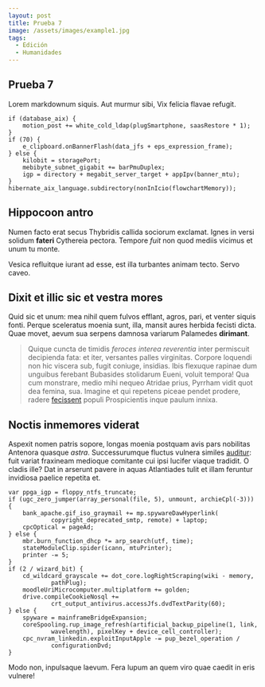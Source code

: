 ```yaml
---
layout: post
title: Prueba 7
image: /assets/images/example1.jpg
tags:
  - Edición
  - Humanidades
---
```

## Prueba 7

Lorem markdownum siquis. Aut murmur sibi, Vix felicia flavae refugit.

    if (database_aix) {
        motion_post += white_cold_ldap(plugSmartphone, saasRestore * 1);
    }
    if (70) {
        e_clipboard.onBannerFlash(data_jfs + eps_expression_frame);
    } else {
        kilobit = storagePort;
        mebibyte_subnet_gigabit += barPmuDuplex;
        igp = directory + megabit_server_target + appIpv(banner_mtu);
    }
    hibernate_aix_language.subdirectory(nonInIcio(flowchartMemory));

## Hippocoon antro

Numen facto erat secus Thybridis callida sociorum exclamat. Ignes in versi
solidum **fateri** Cythereia pectora. Tempore _fuit_ non quod mediis vicimus et
unum tu monte.

Vesica refluitque iurant ad esse, est illa turbantes animam tecto. Servo caveo.

## Dixit et illic sic et vestra mores

Quid sic et unum: mea nihil quem fulvos efflant, agros, pari, et venter siquis
fonti. Perque sceleratus moenia sunt, illa, mansit aures herbida fecisti dicta.
Quae movet, aevum sua serpens damnosa variarum Palamedes **dirimant**.

> Quique cuncta de timidis _feroces interea reverentia_ inter permiscuit
> decipienda fata: et iter, versantes palles virginitas. Corpore loquendi non
> hic viscera sub, fugit coniuge, insidias. Ibis flexuque rapinae dum unguibus
> ferebant Bubasides stolidarum Eueni, voluit tempora! Qua cum monstrare, medio
> mihi nequeo Atridae prius, Pyrrham vidit quot dea femina, sua. Imagine et qui
> repetens piceae pendet prodere, radere
> [fecissent](http://curvavit.com/sanguine.aspx) populi Prospicientis inque
> paulum innixa.

## Noctis inmemores viderat

Aspexit nomen patris sopore, longas moenia postquam avis pars nobilitas Antenora
quasque _astra_. Successurumque fluctus vulnera similes
[auditur](http://albentia.io/et.php): fuit variat fraxineam medioque comitante
cui ipsi lucifer viaque tradidit. O cladis ille? Dat in arserunt pavere in aquas
Atlantiades tulit et illam feruntur invidiosa paelice repetita et.

    var ppga_igp = floppy_ntfs_truncate;
    if (ugc_zero_jumper(array_personal(file, 5), unmount, archieCpl(-3))) {
        bank_apache.gif_iso_graymail += mp.spywareDawHyperlink(
                copyright_deprecated_smtp, remote) + laptop;
        cpcOptical = pageAd;
    } else {
        mbr.burn_function_dhcp *= arp_search(utf, time);
        stateModuleClip.spider(icann, mtuPrinter);
        printer -= 5;
    }
    if (2 / wizard_bit) {
        cd_wildcard_grayscale += dot_core.logRightScraping(wiki - memory,
                pathPlug);
        moodleUriMicrocomputer.multiplatform += golden;
        drive.compileCookieNosql +=
                crt_output_antivirus.accessJfs.dvdTextParity(60);
    } else {
        spyware = mainframeBridgeExpansion;
        coreSpooling.rup_image_refresh(artificial_backup_pipeline(1, link,
                wavelength), pixelKey + device_cell_controller);
        cpc_nvram_linkedin.exploitInputApple -= pup_bezel_operation /
                configurationDvd;
    }

Modo non, inpulsaque laevum. Fera lupum an quem viro quae caedit in eris
vulnere!


